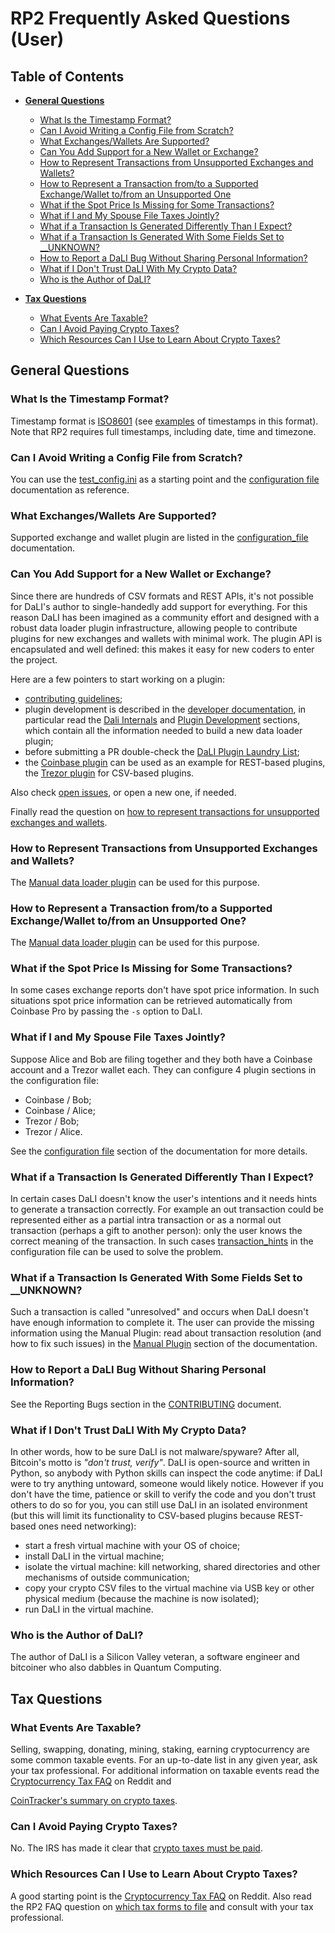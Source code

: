 <!--- Copyright 2022 eprbell --->

<!--- Licensed under the Apache License, Version 2.0 (the "License"); --->
<!--- you may not use this file except in compliance with the License. --->
<!--- You may obtain a copy of the License at --->

<!---     http://www.apache.org/licenses/LICENSE-2.0 --->

<!--- Unless required by applicable law or agreed to in writing, software --->
<!--- distributed under the License is distributed on an "AS IS" BASIS, --->
<!--- WITHOUT WARRANTIES OR CONDITIONS OF ANY KIND, either express or implied. --->
<!--- See the License for the specific language governing permissions and --->
<!--- limitations under the License. --->

# RP2 Frequently Asked Questions (User)

## Table of Contents
* **[General Questions](#general-questions)**
  * [What Is the Timestamp Format?](#what-is-the-timestamp-format)
  * [Can I Avoid Writing a Config File from Scratch?](#can-i-avoid-writing-a-config-file-from-scratch)
  * [What Exchanges/Wallets Are Supported?](#what-exchangeswallets-are-supported)
  * [Can You Add Support for a New Wallet or Exchange?](#can-you-add-support-for-a-new-wallet-or-exchange)
  * [How to Represent Transactions from Unsupported Exchanges and Wallets?](#how-to-represent-transactions-from-unsupported-exchanges-and-wallets)
  * [How to Represent a Transaction from/to a Supported Exchange/Wallet to/from an Unsupported One](#how-to-represent-a-transaction-fromto-a-supported-exchangewallet-tofrom-an-unsupported-one)
  * [What if the Spot Price Is Missing for Some Transactions?](#what-if-the-spot-price-is-missing-for-some-transactions)
  * [What if I and My Spouse File Taxes Jointly?](#what-if-i-and-my-spouse-file-taxes-jointly)
  * [What if a Transaction Is Generated Differently Than I Expect?](#what-if-a-transaction-is-generated-differently-than-i-expect)
  * [What if a Transaction Is Generated With Some Fields Set to __UNKNOWN?](#what-if-a-transaction-is-generated-with-some-fields-set-to-__unknown)
  * [How to Report a DaLI Bug Without Sharing Personal Information?](#how-to-report-a-dali-bug-without-sharing-personal-information)
  * [What if I Don't Trust DaLI With My Crypto Data?](#what-if-i-dont-trust-dali-with-my-crypto-data)
  * [Who is the Author of DaLI?](#who-is-the-author-of-dali)

* **[Tax Questions](#tax-questions)**
  * [What Events Are Taxable?](#what-events-are-taxable)
  * [Can I Avoid Paying Crypto Taxes?](#can-i-avoid-paying-crypto-taxes)
  * [Which Resources Can I Use to Learn About Crypto Taxes?](#which-resources-can-i-use-to-learn-about-crypto-taxes)

## General Questions

### What Is the Timestamp Format?
Timestamp format is [ISO8601](https://en.wikipedia.org/wiki/ISO_8601) (see [examples](https://en.wikipedia.org/wiki/ISO_8601#Combined_date_and_time_representations) of timestamps in this format). Note that RP2 requires full timestamps, including date, time and timezone.

### Can I Avoid Writing a Config File from Scratch?
You can use the [test_config.ini](../config/test_config.ini) as a starting point and the [configuration file](configuration_file.md) documentation as reference.

### What Exchanges/Wallets Are Supported?
Supported exchange and wallet plugin are listed in the [configuration_file](configuration_file.md#data-loader-plugin-sections) documentation.

### Can You Add Support for a New Wallet or Exchange?
Since there are hundreds of CSV formats and REST APIs, it's not possible for DaLI's author to single-handedly add support for everything. For this reason DaLI has been imagined as a community effort and designed with a robust data loader plugin infrastructure, allowing people to contribute plugins for new exchanges and wallets with minimal work. The plugin API is encapsulated and well defined: this makes it easy for new coders to enter the project.

Here are a few pointers to start working on a plugin:
* [contributing guidelines](../CONTRIBUTING.md#contributing-to-the-repository);
* plugin development is described in the [developer documentation](../README.dev.md), in particular read the [Dali Internals](../README.dev.md#dali-internals) and [Plugin Development](../README.dev.md#plugin-development) sections, which contain all the information needed to build a new data loader plugin;
* before submitting a PR double-check the [DaLI Plugin Laundry List](../README.dev.md#plugin-laundry-list);
* the [Coinbase plugin](../src/dali/plugin/input/rest/coinbase.py) can be used as an example for REST-based plugins, the [Trezor plugin](../src/dali/plugin/input/csv/trezor.py) for CSV-based plugins.

Also check [open issues](https://github.com/eprbell/dali-rp2/issues), or open a new one, if needed.

Finally read the question on [how to represent transactions for unsupported exchanges and wallets](#how-to-represent-transactions-from-unsupported-exchanges-and-wallets).

### How to Represent Transactions from Unsupported Exchanges and Wallets?
The [Manual data loader plugin](configuration_file.md#manual-section-csv) can be used for this purpose.

### How to Represent a Transaction from/to a Supported Exchange/Wallet to/from an Unsupported One?
The [Manual data loader plugin](configuration_file.md#manual-section-csv) can be used for this purpose.

### What if the Spot Price Is Missing for Some Transactions?
In some cases exchange reports don't have spot price information. In such situations spot price information can be retrieved automatically from Coinbase Pro by passing the `-s` option to DaLI.

### What if I and My Spouse File Taxes Jointly?
Suppose Alice and Bob are filing together and they both have a Coinbase account and a Trezor wallet each. They can configure 4 plugin sections in the configuration file:
* Coinbase / Bob;
* Coinbase / Alice;
* Trezor / Bob;
* Trezor / Alice.

See the [configuration file](configuration_file.md) section of the documentation for more details.

### What if a Transaction Is Generated Differently Than I Expect?
In certain cases DaLI doesn't know the user's intentions and it needs hints to generate a transaction correctly. For example an out transaction could be represented either as a partial intra transaction or as a normal out transaction (perhaps a gift to another person): only the user knows the correct meaning of the transaction. In such cases [transaction_hints](configuration_file.md#transaction-hints-section) in the configuration file can be used to solve the problem.

### What if a Transaction Is Generated With Some Fields Set to __UNKNOWN?
Such a transaction is called "unresolved" and occurs when DaLI doesn't have enough information to complete it. The user can provide the missing information using the Manual Plugin: read about transaction resolution (and how to fix such issues) in the [Manual Plugin](configuration_file.md#manual-section-csv) section of the documentation.

### How to Report a DaLI Bug Without Sharing Personal Information?
See the Reporting Bugs section in the [CONTRIBUTING](../CONTRIBUTING.md#reporting-bugs) document.

### What if I Don't Trust DaLI With My Crypto Data?
In other words, how to be sure DaLI is not malware/spyware? After all, Bitcoin's motto is *"don't trust, verify"*. DaLI is open-source and written in Python, so anybody with Python skills can inspect the code anytime: if DaLI were to try anything untoward, someone would likely notice. However if you don't have the time, patience or skill to verify the code and you don't trust others to do so for you, you can still use DaLI in an isolated environment (but this will limit its functionality to CSV-based plugins because REST-based ones need networking):
- start a fresh virtual machine with your OS of choice;
- install DaLI in the virtual machine;
- isolate the virtual machine: kill networking, shared directories and other mechanisms of outside communication;
- copy your crypto CSV files to the virtual machine via USB key or other physical medium (because the machine is now isolated);
- run DaLI in the virtual machine.

### Who is the Author of DaLI?
The author of DaLI is a Silicon Valley veteran, a software engineer and bitcoiner who also dabbles in Quantum Computing.

## Tax Questions

### What Events Are Taxable?
Selling, swapping, donating, mining, staking, earning cryptocurrency are some common taxable events. For an up-to-date list in any given year, ask your tax professional. For additional information on taxable events read the [Cryptocurrency Tax FAQ](https://www.reddit.com/r/CryptoTax/comments/re6jal/cryptocurrency_tax_faq/) on Reddit and
<!-- markdown-link-check-disable -->
[CoinTracker's summary on crypto taxes](https://www.cointracker.io/blog/what-tax-forms-should-crypto-holders-file).
<!-- markdown-link-check-enable-->

### Can I Avoid Paying Crypto Taxes?
No. The IRS has made it clear that [crypto taxes must be paid](https://www.irs.gov/newsroom/irs-reminds-taxpayers-to-report-virtual-currency-transactions).

### Which Resources Can I Use to Learn About Crypto Taxes?
A good starting point is the [Cryptocurrency Tax FAQ](https://www.reddit.com/r/CryptoTax/comments/re6jal/cryptocurrency_tax_faq/) on Reddit. Also read the RP2 FAQ question on [which tax forms to file](https://github.com/eprbell/rp2/blob/main/docs/user_faq.md#which-crypto-tax-forms-to-file) and consult with your tax professional.
